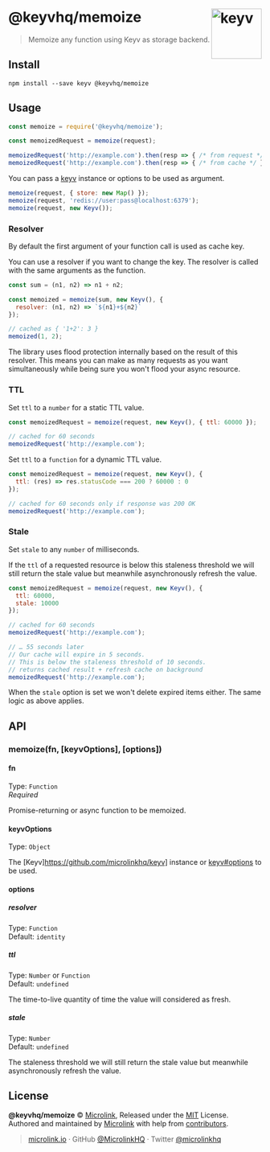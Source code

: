 # @keyvhq/memoize [<img width="100" align="right" src="https://ghcdn.rawgit.org/microlinkhq/keyv/master/media/logo-sunset.svg" alt="keyv">](https://github.com/microlinkhq/keyv)

> Memoize any function using Keyv as storage backend.

## Install

```shell
npm install --save keyv @keyvhq/memoize
```

## Usage

```js
const memoize = require('@keyvhq/memoize');

const memoizedRequest = memoize(request);

memoizedRequest('http://example.com').then(resp => { /* from request */ });
memoizedRequest('http://example.com').then(resp => { /* from cache */ });
```

You can pass a [keyv](https://github.com/microlinkhq/keyv) instance or options to be used as argument.

```js
memoize(request, { store: new Map() });
memoize(request, 'redis://user:pass@localhost:6379');
memoize(request, new Keyv());
```

### Resolver

By default the first argument of your function call is used as cache key. 

You can use a resolver if you want to change the key. The resolver is called with the same arguments as the function.

```js
const sum = (n1, n2) => n1 + n2;

const memoized = memoize(sum, new Keyv(), {
  resolver: (n1, n2) => `${n1}+${n2}`
});

// cached as { '1+2': 3 }
memoized(1, 2); 
```

The library uses flood protection internally based on the result of this resolver. This means you can make as many requests as you want simultaneously while being sure you won't flood your async resource.

### TTL

Set `ttl` to a `number` for a static TTL value.

```js
const memoizedRequest = memoize(request, new Keyv(), { ttl: 60000 });

// cached for 60 seconds
memoizedRequest('http://example.com');
```

Set `ttl` to a `function` for a dynamic TTL value.

```js
const memoizedRequest = memoize(request, new Keyv(), {
  ttl: (res) => res.statusCode === 200 ? 60000 : 0
});

// cached for 60 seconds only if response was 200 OK
memoizedRequest('http://example.com'); 
```

### Stale

Set `stale` to any `number` of milliseconds.

If the `ttl` of a requested resource is below this staleness threshold we will still return the stale value but meanwhile asynchronously refresh the value.

```js
const memoizedRequest = memoize(request, new Keyv(), { 
  ttl: 60000,
  stale: 10000
});

// cached for 60 seconds
memoizedRequest('http://example.com'); 

// … 55 seconds later
// Our cache will expire in 5 seconds.
// This is below the staleness threshold of 10 seconds.
// returns cached result + refresh cache on background
memoizedRequest('http://example.com'); 
```

When the `stale` option is set we won't delete expired items either. The same logic as above applies.

## API

### memoize(fn, \[keyvOptions], \[options])

#### fn

Type: `Function`<br>
*Required*

Promise-returning or async function to be memoized.

#### keyvOptions

Type: `Object`

The [Keyv]https://github.com/microlinkhq/keyv] instance or [keyv#options](https://github.com/microlinkhq/keyv#options) to be used.

#### options

##### resolver

Type: `Function`<br/>
Default: `identity`

##### ttl

Type: `Number` or `Function`<br/>
Default: `undefined`

The time-to-live quantity of time the value will considered as fresh.

##### stale

Type: `Number`<br/>
Default: `undefined`

The staleness threshold we will still return the stale value but meanwhile asynchronously refresh the value.

## License

**@keyvhq/memoize** © [Microlink](https://microlink.io), Released under the [MIT](https://github.com/microlinkhq/keyv/blob/master/LICENSE.md) License.<br/>
Authored and maintained by [Microlink](https://microlink.io) with help from [contributors](https://github.com/microlinkhq/keyv/contributors).

> [microlink.io](https://microlink.io) · GitHub [@MicrolinkHQ](https://github.com/microlinkhq) · Twitter [@microlinkhq](https://twitter.com/microlinkhq)

